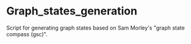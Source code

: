 # Graph_states_generation
Script for generating graph states based on Sam Morley's "graph state compass (gsc)".
